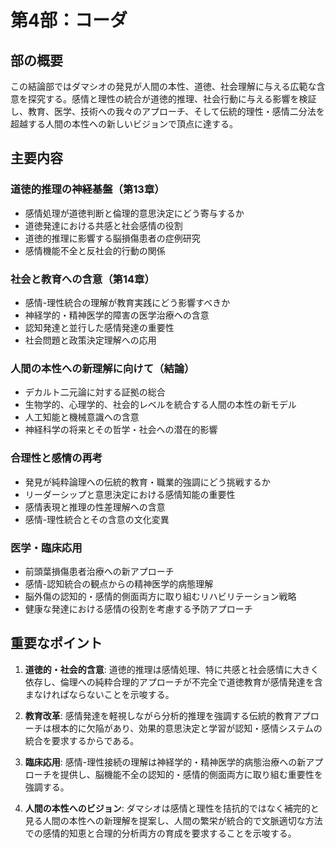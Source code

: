 # 第4部：コーダ

## 部の概要
この結論部ではダマシオの発見が人間の本性、道徳、社会理解に与える広範な含意を探究する。感情と理性の統合が道徳的推理、社会行動に与える影響を検証し、教育、医学、技術への我々のアプローチ、そして伝統的理性・感情二分法を超越する人間の本性への新しいビジョンで頂点に達する。

## 主要内容

### 道徳的推理の神経基盤（第13章）
- 感情処理が道徳判断と倫理的意思決定にどう寄与するか
- 道徳発達における共感と社会感情の役割
- 道徳的推理に影響する脳損傷患者の症例研究
- 感情機能不全と反社会的行動の関係

### 社会と教育への含意（第14章）
- 感情-理性統合の理解が教育実践にどう影響すべきか
- 神経学的・精神医学的障害の医学治療への含意
- 認知発達と並行した感情発達の重要性
- 社会問題と政策決定理解への応用

### 人間の本性への新理解に向けて（結論）
- デカルト二元論に対する証拠の総合
- 生物学的、心理学的、社会的レベルを統合する人間の本性の新モデル
- 人工知能と機械意識への含意
- 神経科学の将来とその哲学・社会への潜在的影響

### 合理性と感情の再考
- 発見が純粋論理への伝統的教育・職業的強調にどう挑戦するか
- リーダーシップと意思決定における感情知能の重要性
- 感情表現と推理の性差理解への含意
- 感情-理性統合とその含意の文化変異

### 医学・臨床応用
- 前頭葉損傷患者治療への新アプローチ
- 感情-認知統合の観点からの精神医学的病態理解
- 脳外傷の認知的・感情的側面両方に取り組むリハビリテーション戦略
- 健康な発達における感情の役割を考慮する予防アプローチ

## 重要なポイント

1. **道徳的・社会的含意**: 道徳的推理は感情処理、特に共感と社会感情に大きく依存し、倫理への純粋合理的アプローチが不完全で道徳教育が感情発達を含まなければならないことを示唆する。

2. **教育改革**: 感情発達を軽視しながら分析的推理を強調する伝統的教育アプローチは根本的に欠陥があり、効果的意思決定と学習が認知・感情システムの統合を要求するからである。

3. **臨床応用**: 感情-理性接続の理解は神経学的・精神医学的病態治療への新アプローチを提供し、脳機能不全の認知的・感情的側面両方に取り組む重要性を強調する。

4. **人間の本性へのビジョン**: ダマシオは感情と理性を拮抗的ではなく補完的と見る人間の本性への新理解を提案し、人間の繁栄が統合的で文脈適切な方法での感情的知恵と合理的分析両方の育成を要求することを示唆する。